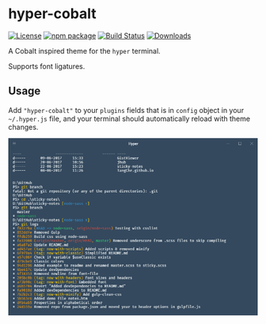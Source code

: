 # hyper-cobalt

[![License](https://img.shields.io/github/license/TangChr/hyper-cobalt.svg)](https://raw.githubusercontent.com/TangChr/hyper-cobalt/master/LICENSE)
[![npm package](http://img.shields.io/npm/v/hyper-cobalt.svg?label=npm%20package)](https://www.npmjs.com/package/hyper-cobalt)
[![Build Status](https://img.shields.io/travis/TangChr/hyper-cobalt.svg)](https://travis-ci.org/TangChr/hyper-cobalt)
[![Downloads](http://img.shields.io/npm/dt/hyper-cobalt.svg)](https://www.npmjs.com/package/hyper-cobalt)

A Cobalt inspired theme for the `hyper` terminal.

Supports font ligatures.

## Usage
Add `"hyper-cobalt"` to your `plugins` fields that is in `config` object in your `~/.hyper.js` file, and your terminal should automatically reload with theme changes.

![screenshot](screenshot.png)